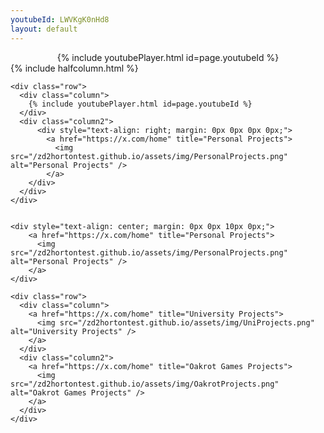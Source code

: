 ```yaml
---
youtubeId: LWVKgK0nHd8
layout: default
---
```


<center>{% include youtubePlayer.html id=page.youtubeId %}</center>
{% include halfcolumn.html %}

<body>

	<div class="row">
	  <div class="column">
		{% include youtubePlayer.html id=page.youtubeId %}
	  </div>
	  <div class="column2">
		  <div style="text-align: right; margin: 0px 0px 0px 0px;">
	        <a href="https://x.com/home" title="Personal Projects">
	          <img src="/zd2hortontest.github.io/assets/img/PersonalProjects.png" alt="Personal Projects" />
		    </a>
		</div>
	  </div>
	</div>
	
	
	<div style="text-align: center; margin: 0px 0px 10px 0px;">
	    <a href="https://x.com/home" title="Personal Projects">
	      <img src="/zd2hortontest.github.io/assets/img/PersonalProjects.png" alt="Personal Projects" />
		</a>
	</div>

	<div class="row">
	  <div class="column">
		<a href="https://x.com/home" title="University Projects">
		  <img src="/zd2hortontest.github.io/assets/img/UniProjects.png" alt="University Projects" />
		</a>
	  </div>
	  <div class="column2">
		<a href="https://x.com/home" title="Oakrot Games Projects">
		  <img src="/zd2hortontest.github.io/assets/img/OakrotProjects.png" alt="Oakrot Games Projects" />
		</a>
	  </div>
	</div>
</body>